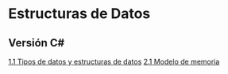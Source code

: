 # Estructuras de Datos

## Versión C#
[1.1 Tipos de datos y estructuras de datos](/ED2025/CS%201_1%20TDAsYED.pdf)
[2.1 Modelo de memoria](/ED2025/CS%202_1%20ModeloDeMemoria.pdf)
